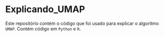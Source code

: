 # Explicando_UMAP

Este repositório contém o código que foi usado para explicar o algoritmo `UMAP`. Contém código em `Python` e `R`.
